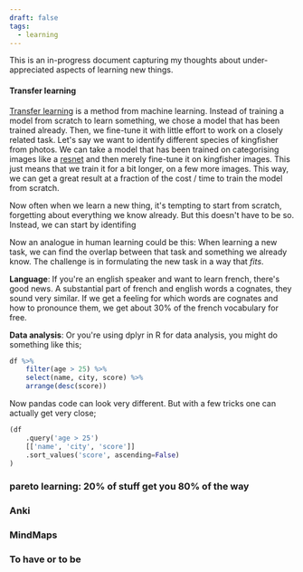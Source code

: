```yaml
---
draft: false
tags:
  - learning
---
```

This is an in-progress document capturing my thoughts about under-appreciated aspects of learning new things.
#### Transfer learning
[Transfer learning](https://en.wikipedia.org/wiki/Transfer_learning) is a method from machine learning. Instead of training a model from scratch to learn something, we chose a model that has been trained already. Then, we fine-tune it with little effort to work on a closely related task. Let's say we want to identify different species of kingfisher from photos. We can take a model that has been trained on categorising images like a [resnet](https://en.wikipedia.org/wiki/Residual_neural_network) and then merely fine-tune it on kingfisher images. This just means that we train it for a bit longer, on a few more images. This way, we can get a great result at a fraction of the cost / time to train the model from scratch. 

Now often when we learn a new thing, it's tempting to start from scratch, forgetting about everything we know already. But this doesn't have to be so. Instead, we can start by identifing 

Now an analogue in human learning could be this: When learning a new task, we can find the overlap between that task and something we already know. The challenge is in formulating the new task in a way that *fits*. 

**Language**: If you're an english speaker and want to learn french, there's good news. A substantial part of french and english words a cognates, they sound very similar. If we get a feeling for which words are cognates and how to pronounce them, we get about 30% of the french vocabulary for free.

**Data analysis**: Or you're using dplyr in R for data analysis, you might do something like this;

```r
df %>% 
	filter(age > 25) %>%
	select(name, city, score) %>%
	arrange(desc(score))
```

Now pandas code can look very different. But with a few tricks one can actually get very close;

```python
(df 
	.query('age > 25') 
	[['name', 'city', 'score']] 
	.sort_values('score', ascending=False) 
)
```
### pareto learning: 20% of stuff get you 80% of the way

### Anki

### MindMaps

### To have or to be


